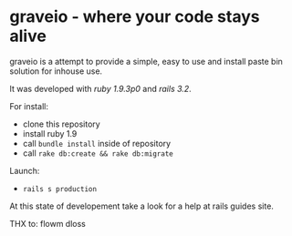 # graveio - where your code stays alive

graveio is a attempt to provide a simple, easy to use and install paste bin
solution for inhouse use.

It was developed with *ruby 1.9.3p0* and *rails 3.2*.

For install:
-  clone this repository
-  install ruby 1.9
-  call `bundle install` inside of repository
-  call `rake db:create && rake db:migrate`

Launch:
-  `rails s production`

At this state of developement take a look for a help at rails guides site.

THX to:
flowm
dloss
